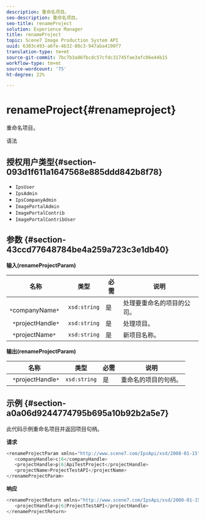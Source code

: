 ```yaml
---
description: 重命名项目。
seo-description: 重命名项目。
seo-title: renameProject
solution: Experience Manager
title: renameProject
topic: Scene7 Image Production System API
uuid: 6303c493-a6fe-4b32-80c3-947aba4190f7
translation-type: tm+mt
source-git-commit: 7bc7b3a86fbcdc57cfdc31745fae3afc06e44b15
workflow-type: tm+mt
source-wordcount: '75'
ht-degree: 22%

---
```



# renameProject{#renameproject}

重命名项目。

语法

## 授权用户类型{#section-093d1f611a1647568e885ddd842b8f78}

* `IpsUser`
* `IpsAdmin`
* `IpsCompanyAdmin`
* `ImagePortalAdmin`
* `ImagePortalContrib`
* `ImagePortalContribUser`

## 参数 {#section-43ccd77648784be4a259a723c3e1db40}

**输入(renameProjectParam)**

| 名称 | 类型 | 必需 | 说明 |
|---|---|---|---|
| ` *`companyName`*` | `xsd:string` | 是 | 处理要重命名的项目的公司。 |
| ` *`projectHandle`*` | `xsd:string` | 是 | 处理项目。 |
| ` *`projectName`*` | `xsd:string` | 是 | 新项目名称。 |

**输出(renameProjectParam)**

| 名称 | 类型 | 必需 | 说明 |
|---|---|---|---|
| ` *`projectHandle`*` | `xsd:string` | 是 | 重命名的项目的句柄。 |

## 示例 {#section-a0a06d9244774795b695a10b92b2a5e7}

此代码示例重命名项目并返回项目句柄。

**请求**

```java
<renameProjectParam xmlns="http://www.scene7.com/IpsApi/xsd/2008-01-15">
   <companyHandle>c|6</companyHandle>
   <projectHandle>p|6|ApiTestProject</projectHandle>
   <projectName>ProjectTestAPI</projectName>
</renameProjectParam>
```

**响应**

```java
<renameProjectReturn xmlns="http://www.scene7.com/IpsApi/xsd/2008-01-15">
   <projectHandle>p|6|ProjectTestAPI</projectHandle>
</renameProjectReturn>
```

